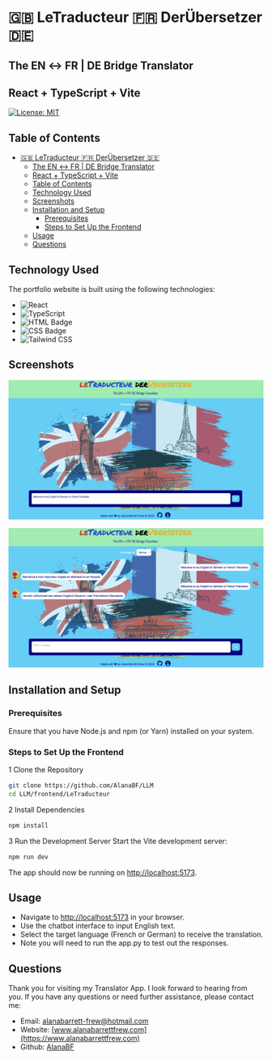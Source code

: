 # 🇬🇧 LeTraducteur 🇫🇷 DerÜbersetzer 🇩🇪

## The EN ↔ FR | DE Bridge Translator

## React + TypeScript + Vite

[![License: MIT](https://img.shields.io/badge/License-MIT-yellow.svg)](https://opensource.org/licenses/MIT)

## Table of Contents

- [🇬🇧 LeTraducteur 🇫🇷 DerÜbersetzer 🇩🇪](#-letraducteur--derübersetzer-)
  - [The EN ↔ FR | DE Bridge Translator](#the-en--fr--de-bridge-translator)
  - [React + TypeScript + Vite](#react--typescript--vite)
  - [Table of Contents](#table-of-contents)
  - [Technology Used](#technology-used)
  - [Screenshots](#screenshots)
  - [Installation and Setup](#installation-and-setup)
    - [Prerequisites](#prerequisites)
    - [Steps to Set Up the Frontend](#steps-to-set-up-the-frontend)
  - [Usage](#usage)
  - [Questions](#questions)

## Technology Used

The portfolio website is built using the following technologies:

- ![React](https://img.shields.io/badge/react-%2320232a.svg?style=for-the-badge&logo=react&logoColor=%2361DAFB)
- ![TypeScript](https://img.shields.io/badge/typescript-%23007ACC.svg?style=for-the-badge&logo=typescript&logoColor=white)
- ![HTML Badge](https://img.shields.io/badge/HTML5-E34F26?style=for-the-badge&logo=html5&logoColor=white)
- ![CSS Badge](https://img.shields.io/badge/CSS3-1572B6?style=for-the-badge&logo=css3&logoColor=white)
- ![Tailwind CSS](https://img.shields.io/badge/Tailwind_CSS-38B2AC?style=for-the-badge&logo=tailwind-css&logoColor=white)

## Screenshots

![Home Page Blank](/backend/static/dist/assets/Screenshot1.png)

![Home Page Example](/backend/static/dist/assets/Screenshot2.png)

## Installation and Setup

### Prerequisites

Ensure that you have Node.js and npm (or Yarn) installed on your system.

### Steps to Set Up the Frontend

1 Clone the Repository

```sh
git clone https://github.com/AlanaBF/LLM
cd LLM/frontend/LeTraducteur
```

2 Install Dependencies

```sh
npm install
```

3 Run the Development Server
Start the Vite development server:

```sh
npm run dev
```

The app should now be running on [http://localhost:5173](http://localhost:5173).

## Usage

- Navigate to [http://localhost:5173](http://localhost:5173) in your browser.
- Use the chatbot interface to input English text.
- Select the target language (French or German) to receive the translation.
- Note you will need to run the app.py to test out the responses.

## Questions

Thank you for visiting my Translator App. I look forward to hearing from you. If you have any questions or need further assistance, please contact me:

- Email: [alanabarrett-frew@hotmail.com](mailto:alanabarrett-frew@hotmail.com)
- Website: [www.alanabarrettfrew.com](https://www.alanabarrettfrew.com)
- Github: [AlanaBF](https://github.com/AlanaBF)
